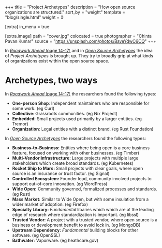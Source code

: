 +++
title = "Project Archetypes"
description = "How open source organizations are structured."
sort_by = "weight"
template = "blog/single.html"
weight = 0

[extra]
in_menu = true

[extra.image]
path = "cover.jpg"
colocated = true
photographer = "Chinta Pavan Kumar"
source = "https://unsplash.com/photos/BaveYdwO6CQ"
+++

In [*Roadwork Ahead* (page 14-17)](roadwork-ahead) and in [*Open Source Archetypes*](open-source-archetypes) the idea of *Project Archetypes* is brought up. They try to broadly grip at what kinds of organizations exist within the open source space.

# Archetypes, two ways

In [*Roadwork Ahead* (page 14-17)](roadwork-ahead) the researchers found the following types:

* **One-person Shop**: Independent maintainers who are responsible for some work. (eg Curl)
* **Collective**: Grassroots communities. (eg Nix Project)
* **Embedded**: Small projects used primarily by a larger entities. (eg Tremor)
* **Organization**: Legal entities with a distinct brand. (eg Rust Foundation)

In [*Open Source Archetypes*](open-source-archetypes) the researchers found the following types:

* **Business-to-Business:** Entities where being open is a core business feature, focused on working with other businesses. (eg Timber)
* **Multi-Vendor Infrastructure:** Large projects with multiple large stakeholders which create broad standards. (eg Kubernetes)
* **Rocket Ship to Mars:** Small projects with clear goals, where open source is an insurance or trust factor. (eg Signal)
* **Controlled Ecosystem:** Founder lead, community involved projects to support out-of-core innovation. (eg WordPress)
* **Wide Open:** Community governed, formalized processes and standards. (eg Rust)
* **Mass Market:** Similar to Wide Open, but with some insulation from a wider market of adoption. (eg Firefox)
* **Specialty Library:** *Fundamental* libaries which which are at the leading edge of research where standardization is important. (eg libssl)
* **Trusted Vendor:** A project with a trusted vendor, where open source is a business or development benefit to avoid lock in. (eg MongoDB)
* **Upstream Dependency:** *Fundamental* building blocks for other software. (eg OpenSSL)
* **Bathwater:** Vaporware. (eg heathcare.gov)


[roadwork-ahead]: https://recommendations.implicit-development.org/assets/IDE_REPORT_2020.pdf
[open-source-archteypes]: https://blog.mozilla.org/wp-content/uploads/2018/05/MZOTS_OS_Archetypes_report_ext_scr.pdf